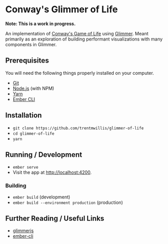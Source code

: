 # Conway's Glimmer of Life

**Note: This is a work in progress.**

An implementation of [Conway's Game of Life](https://en.wikipedia.org/wiki/Conway%27s_Game_of_Life) using [Glimmer](https://glimmerjs.com/). Meant primarily as an exploration of building performant visualizations with many components in Glimmer.

## Prerequisites

You will need the following things properly installed on your computer.

* [Git](https://git-scm.com/)
* [Node.js](https://nodejs.org/) (with NPM)
* [Yarn](https://yarnpkg.com/en/)
* [Ember CLI](https://ember-cli.com/)

## Installation

* `git clone https://github.com/trentmwillis/glimmer-of-life`
* `cd glimmer-of-life`
* `yarn`

## Running / Development

* `ember serve`
* Visit the app at [http://localhost:4200](http://localhost:4200).

### Building

* `ember build` (development)
* `ember build --environment production` (production)

## Further Reading / Useful Links

* [glimmerjs](http://github.com/tildeio/glimmer/)
* [ember-cli](https://ember-cli.com/)
